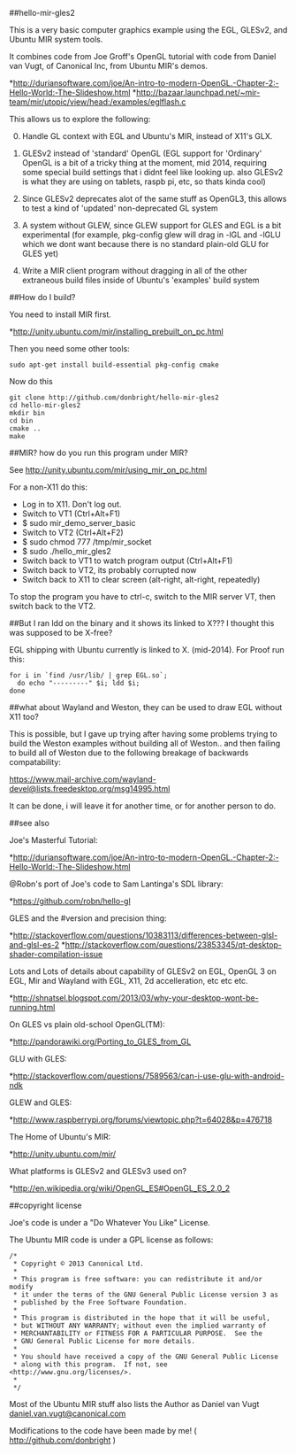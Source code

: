 ##hello-mir-gles2

This is a very basic computer graphics example using the EGL, GLESv2, and
Ubuntu MIR system tools.

It combines code from Joe Groff's OpenGL tutorial with code from Daniel 
van Vugt, of Canonical Inc, from Ubuntu MIR's demos.

*http://duriansoftware.com/joe/An-intro-to-modern-OpenGL.-Chapter-2:-Hello-World:-The-Slideshow.html
*http://bazaar.launchpad.net/~mir-team/mir/utopic/view/head:/examples/eglflash.c

This allows us to explore the following:

0. Handle GL context with EGL and Ubuntu's MIR, instead of X11's GLX.

1. GLESv2 instead of 'standard' OpenGL (EGL support for 'Ordinary' 
   OpenGL is a bit of a tricky thing at the moment, mid 2014, requiring
   some special build settings that i didnt feel like looking up. also
   GLESv2 is what they are using on tablets, raspb pi, etc, so thats kinda
   cool)

2. Since GLESv2 deprecates alot of the same stuff as OpenGL3, this allows
   to test a kind of 'updated' non-deprecated GL system

3. A system without GLEW, since GLEW support for GLES and EGL is a bit
   experimental (for example, pkg-config glew will drag in -lGL and -lGLU
   which we dont want because there is no standard plain-old GLU for GLES yet)

4. Write a MIR client program without dragging in all of the other 
   extraneous build files inside of Ubuntu's 'examples' build system

##How do I build?

You need to install MIR first.

*http://unity.ubuntu.com/mir/installing_prebuilt_on_pc.html

Then you need some other tools:

    sudo apt-get install build-essential pkg-config cmake

Now do this

    git clone http://github.com/donbright/hello-mir-gles2
    cd hello-mir-gles2
    mkdir bin
    cd bin
    cmake ..
    make

##MIR? how do you run this program under MIR?

See http://unity.ubuntu.com/mir/using_mir_on_pc.html

For a non-X11 do this:

* Log in to X11. Don't log out.
* Switch to VT1 (Ctrl+Alt+F1)
* $ sudo mir_demo_server_basic
* Switch to VT2 (Ctrl+Alt+F2)
* $ sudo chmod 777 /tmp/mir_socket
* $ sudo ./hello_mir_gles2
* Switch back to VT1 to watch program output (Ctrl+Alt+F1)
* Switch back to VT2, its probably corrupted now
* Switch back to X11 to clear screen (alt-right, alt-right, repeatedly)

To stop the program you have to ctrl-c, switch to the MIR server VT, then switch back to the VT2.

##But I ran ldd on the binary and it shows its linked to X??? I thought this was supposed to be X-free?

EGL shipping with Ubuntu currently is linked to X. (mid-2014). For Proof 
run this:

    for i in `find /usr/lib/ | grep EGL.so`;
      do echo "---------" $i; ldd $i;
    done

##what about Wayland and Weston, they can be used to draw EGL without X11 too?

This is possible, but I gave up trying after having some problems trying
to build the Weston examples without building all of Weston.. and then
failing to build all of Weston due to the following breakage of backwards
compatability:

https://www.mail-archive.com/wayland-devel@lists.freedesktop.org/msg14995.html

It can be done, i will leave it for another time, or for another person to do.

##see also

Joe's Masterful Tutorial:

*http://duriansoftware.com/joe/An-intro-to-modern-OpenGL.-Chapter-2:-Hello-World:-The-Slideshow.html

@Robn's port of Joe's code to Sam Lantinga's SDL library:

*https://github.com/robn/hello-gl

GLES and the #version and precision thing:

*http://stackoverflow.com/questions/10383113/differences-between-glsl-and-glsl-es-2
*http://stackoverflow.com/questions/23853345/qt-desktop-shader-compilation-issue

Lots and Lots of details about capability of GLESv2 on EGL, OpenGL 3 on EGL,
Mir and Wayland with EGL, X11, 2d accelleration, etc etc etc.

*http://shnatsel.blogspot.com/2013/03/why-your-desktop-wont-be-running.html

On GLES vs plain old-school OpenGL(TM):

*http://pandorawiki.org/Porting_to_GLES_from_GL

GLU with GLES:

*http://stackoverflow.com/questions/7589563/can-i-use-glu-with-android-ndk

GLEW and GLES:

*http://www.raspberrypi.org/forums/viewtopic.php?t=64028&p=476718

The Home of Ubuntu's MIR:

*http://unity.ubuntu.com/mir/

What platforms is GLESv2 and GLESv3 used on?

*http://en.wikipedia.org/wiki/OpenGL_ES#OpenGL_ES_2.0_2

##copyright license

Joe's code is under a "Do Whatever You Like" License.

The Ubuntu MIR code is under a GPL license as follows:


```
/*
 * Copyright © 2013 Canonical Ltd.
 *
 * This program is free software: you can redistribute it and/or modify
 * it under the terms of the GNU General Public License version 3 as
 * published by the Free Software Foundation.
 *
 * This program is distributed in the hope that it will be useful,
 * but WITHOUT ANY WARRANTY; without even the implied warranty of
 * MERCHANTABILITY or FITNESS FOR A PARTICULAR PURPOSE.  See the
 * GNU General Public License for more details.
 *
 * You should have received a copy of the GNU General Public License
 * along with this program.  If not, see <http://www.gnu.org/licenses/>.
 *
 */
```

Most of the Ubuntu MIR stuff also lists the Author as Daniel van Vugt 
<daniel.van.vugt@canonical.com>

Modifications to the code have been made by me! ( http://github.com/donbright )

